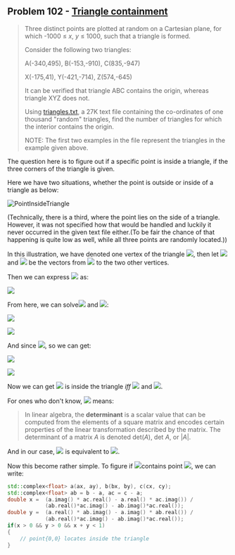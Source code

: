 ## Problem 102 - [Triangle containment](https://projecteuler.net/problem=102)

>   Three distinct points are plotted at random on a Cartesian plane, for which -1000 ≤ *x*, *y* ≤ 1000, such that a triangle is formed.
>
>   Consider the following two triangles:
>
>   A(-340,495), B(-153,-910), C(835,-947)
>
>   X(-175,41), Y(-421,-714), Z(574,-645)
>
>   It can be verified that triangle ABC contains the origin, whereas triangle XYZ does not.
>
>   Using [triangles.txt](https://projecteuler.net/project/resources/p102_triangles.txt), a 27K text file containing the co-ordinates of one thousand "random" triangles, find the number of triangles for which the interior contains the origin.
>
>   NOTE: The first two examples in the file represent the triangles in the example given above.

The question here is to figure out if a specific point is inside a triangle, if the three corners of the triangle is given.

Here we have two situations, whether the point is outside or inside of a triangle as below:

![PointInsideTriangle](\PointInsideTriangle.gif)

(Technically, there is a third, where the point lies on the side of a triangle. However, it was not specified how that would be handled and luckily it never occurred in the given text file either.(To be fair the chance of that happening is quite low as well, while all three points are randomly located.))

In this illustration, we have denoted one vertex of the triangle ![ ](https://render.githubusercontent.com/render/math?math=V_{0}), then let ![ ](https://render.githubusercontent.com/render/math?math=V_{1}) and ![ ](https://render.githubusercontent.com/render/math?math=V_{2}) be the vectors from ![ ](https://render.githubusercontent.com/render/math?math=V_{0}) to the two other vertices.

Then we can express ![ ](https://render.githubusercontent.com/render/math?math=V) as:

![ ](https://render.githubusercontent.com/render/math?math=V=V_0%2Bx%20\cdot%20V_1%2By%20\cdot%20V_2)

From here, we can solve![](https://render.githubusercontent.com/render/math?math=x) and ![](https://render.githubusercontent.com/render/math?math=y):

![](https://render.githubusercontent.com/render/math?math=x%20=%20\frac{\det(VV_2)-\det(V_0V_2)}{\det(V_1V_2)})

![](https://render.githubusercontent.com/render/math?math=y%20=%20-\frac{\det(VV_1)-\det(V_0V_1)}{\det(V_1V_2)})

And since ![](https://render.githubusercontent.com/render/math?math=V%20=%20\{0,%200\}), so we can get:



![](https://render.githubusercontent.com/render/math?math=x%20=%20-\frac{\det(V_0V_2)}{\det(V_1V_2)})

![](https://render.githubusercontent.com/render/math?math=y%20=%20\frac{\det(V_0V_1)}{\det(V_1V_2)})

Now we can get ![](https://render.githubusercontent.com/render/math?math=V) is inside the triangle *iff* ![](https://render.githubusercontent.com/render/math?math=x,%20y>0) and ![](https://render.githubusercontent.com/render/math?math=a%20%2Bb<1).

For ones who don't know, ![](https://render.githubusercontent.com/render/math?math=\det) means:

>   In linear algebra, the **determinant** is a scalar value that can be computed from the elements of a square matrix and encodes certain properties of the linear transformation described by the matrix. The determinant of a matrix *A* is denoted det(*A*), det *A*, or |*A*|.

And in our case, ![](https://render.githubusercontent.com/render/math?math=\det(V_0V_2)) is equivalent to ![](https://render.githubusercontent.com/render/math?math=V_{0_x}\cdot%20V_{2_y}%20-%20V_{0_y}\cdot%20V_{2_x}).

Now this become rather simple. To figure if ![](https://render.githubusercontent.com/render/math?math=\triangle%20ABC)contains point ![](https://render.githubusercontent.com/render/math?math=\{0,%200\}), we can write:

```cpp
std::complex<float> a(ax, ay), b(bx, by), c(cx, cy);
std::complex<float> ab = b - a, ac = c - a;
double x = 	(a.imag() * ac.real() - a.real() * ac.imag()) /
    		(ab.real()*ac.imag() - ab.imag()*ac.real());
double y = 	(a.real() * ab.imag() - a.imag() * ab.real()) /
    		(ab.real()*ac.imag() - ab.imag()*ac.real());
if(x > 0 && y > 0 && x + y < 1)
{
    // point{0,0} locates inside the triangle
}
```

